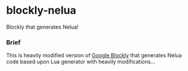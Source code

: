 # blockly-nelua

Blockly that generates Nelua!

### Brief

This is heavily modified version of [Google Blockly](https://developers.google.org/blockly) that generates Nelua code based upon Lua generator with heavily modifications...
